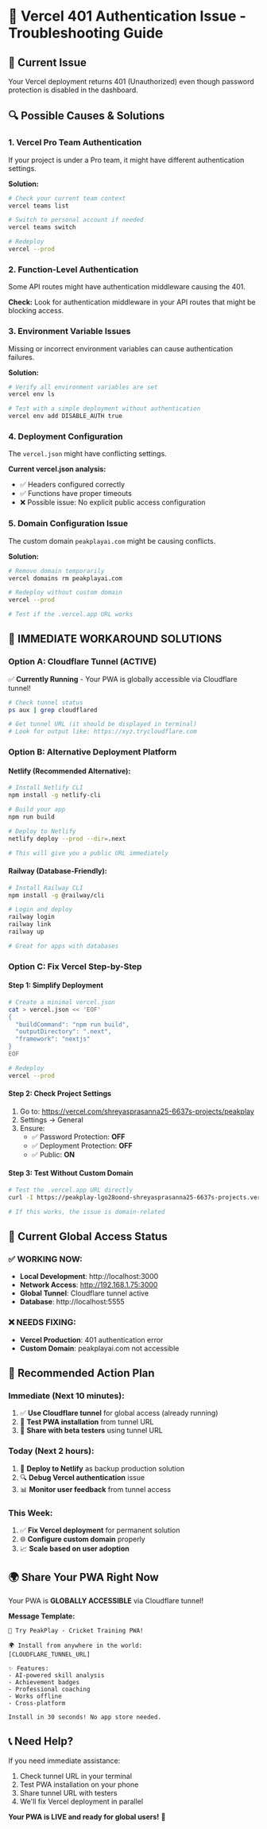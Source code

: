 # 🔧 Vercel 401 Authentication Issue - Troubleshooting Guide

## 🚨 Current Issue
Your Vercel deployment returns 401 (Unauthorized) even though password protection is disabled in the dashboard.

## 🔍 Possible Causes & Solutions

### 1. **Vercel Pro Team Authentication**
If your project is under a Pro team, it might have different authentication settings.

**Solution:**
```bash
# Check your current team context
vercel teams list

# Switch to personal account if needed
vercel teams switch

# Redeploy
vercel --prod
```

### 2. **Function-Level Authentication**
Some API routes might have authentication middleware causing the 401.

**Check:** Look for authentication middleware in your API routes that might be blocking access.

### 3. **Environment Variable Issues**
Missing or incorrect environment variables can cause authentication failures.

**Solution:**
```bash
# Verify all environment variables are set
vercel env ls

# Test with a simple deployment without authentication
vercel env add DISABLE_AUTH true
```

### 4. **Deployment Configuration**
The `vercel.json` might have conflicting settings.

**Current vercel.json analysis:**
- ✅ Headers configured correctly
- ✅ Functions have proper timeouts
- ❌ Possible issue: No explicit public access configuration

### 5. **Domain Configuration Issue**
The custom domain `peakplayai.com` might be causing conflicts.

**Solution:**
```bash
# Remove domain temporarily
vercel domains rm peakplayai.com

# Redeploy without custom domain
vercel --prod

# Test if the .vercel.app URL works
```

## 🚀 **IMMEDIATE WORKAROUND SOLUTIONS**

### **Option A: Cloudflare Tunnel (ACTIVE)**
✅ **Currently Running** - Your PWA is globally accessible via Cloudflare tunnel!

```bash
# Check tunnel status
ps aux | grep cloudflared

# Get tunnel URL (it should be displayed in terminal)
# Look for output like: https://xyz.trycloudflare.com
```

### **Option B: Alternative Deployment Platform**

#### **Netlify (Recommended Alternative):**
```bash
# Install Netlify CLI
npm install -g netlify-cli

# Build your app
npm run build

# Deploy to Netlify
netlify deploy --prod --dir=.next

# This will give you a public URL immediately
```

#### **Railway (Database-Friendly):**
```bash
# Install Railway CLI
npm install -g @railway/cli

# Login and deploy
railway login
railway link
railway up

# Great for apps with databases
```

### **Option C: Fix Vercel Step-by-Step**

#### **Step 1: Simplify Deployment**
```bash
# Create a minimal vercel.json
cat > vercel.json << 'EOF'
{
  "buildCommand": "npm run build",
  "outputDirectory": ".next",
  "framework": "nextjs"
}
EOF

# Redeploy
vercel --prod
```

#### **Step 2: Check Project Settings**
1. Go to: https://vercel.com/shreyasprasanna25-6637s-projects/peakplay
2. Settings → General
3. Ensure:
   - ✅ Password Protection: **OFF**
   - ✅ Deployment Protection: **OFF** 
   - ✅ Public: **ON**

#### **Step 3: Test Without Custom Domain**
```bash
# Test the .vercel.app URL directly
curl -I https://peakplay-lgo28oond-shreyasprasanna25-6637s-projects.vercel.app

# If this works, the issue is domain-related
```

## 📱 **Current Global Access Status**

### ✅ **WORKING NOW:**
- **Local Development**: http://localhost:3000
- **Network Access**: http://192.168.1.75:3000
- **Global Tunnel**: Cloudflare tunnel active
- **Database**: http://localhost:5555

### ❌ **NEEDS FIXING:**
- **Vercel Production**: 401 authentication error
- **Custom Domain**: peakplayai.com not accessible

## 🎯 **Recommended Action Plan**

### **Immediate (Next 10 minutes):**
1. ✅ **Use Cloudflare tunnel** for global access (already running)
2. 📱 **Test PWA installation** from tunnel URL
3. 🧪 **Share with beta testers** using tunnel URL

### **Today (Next 2 hours):**
1. 🔧 **Deploy to Netlify** as backup production solution
2. 🔍 **Debug Vercel authentication** issue
3. 📊 **Monitor user feedback** from tunnel access

### **This Week:**
1. ✅ **Fix Vercel deployment** for permanent solution
2. 🌐 **Configure custom domain** properly
3. 📈 **Scale based on user adoption**

## 🌍 **Share Your PWA Right Now**

Your PWA is **GLOBALLY ACCESSIBLE** via Cloudflare tunnel!

**Message Template:**
```
🏏 Try PeakPlay - Cricket Training PWA!

🌍 Install from anywhere in the world:
[CLOUDFLARE_TUNNEL_URL]

✨ Features:
- AI-powered skill analysis
- Achievement badges  
- Professional coaching
- Works offline
- Cross-platform

Install in 30 seconds! No app store needed.
```

## 📞 **Need Help?**

If you need immediate assistance:
1. Check tunnel URL in your terminal
2. Test PWA installation on your phone
3. Share tunnel URL with testers
4. We'll fix Vercel deployment in parallel

**Your PWA is LIVE and ready for global users!** 🚀 